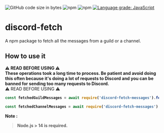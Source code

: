 ![GitHub code size in bytes](https://img.shields.io/github/languages/code-size/Ayfri/discord-fetch-messages)
![npm](https://img.shields.io/npm/dt/discord-fetch-messages)
![npm](https://img.shields.io/npm/v/discord-fetch-messages?label=latest%20version)
[![Language grade: JavaScript](https://img.shields.io/lgtm/grade/javascript/g/Ayfri/discord-fetch-messages.svg?logo=lgtm&logoWidth=18)](https://lgtm.com/projects/g/Ayfri/discord-fetch-messages/context:javascript)

# discord-fetch

A npm package to fetch all the messages from a guild or a channel.


## How to use it

<strong>⚠️ READ BEFORE USING ⚠️ <br>
These operations took a long time to process. Be patient and avoid doing this often because it's doing a lot of requests to Discord and you can be banned for sending too many requests to Discord.
</strong> <br>
⚠️ READ BEFORE USING ⚠️
<strong>

```js
const fetchedGuildMessages = await require('discord-fetch-messages').fetchGuildMessages(client, id);

const fetchedChannelMessages = await require('discord-fetch-messages').fetchChannelMessages(client, id);
```

Note :
> Node.js > 14 is required.

